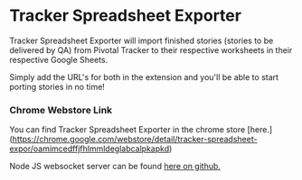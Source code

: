 # Tracker Spreadsheet Exporter

Tracker Spreadsheet Exporter will import finished stories (stories to be delivered by QA) from Pivotal Tracker to their respective worksheets in their respective Google Sheets. 

Simply add the URL's for both in the extension and you'll be able to start porting stories in no time!

### Chrome Webstore Link

You can find Tracker Spreadsheet Exporter in the chrome store [here.] (https://chrome.google.com/webstore/detail/tracker-spreadsheet-expor/oamimcedffjfhlmmldeglabcalpkapkd)

Node JS websocket server can be found [here on github.](https://github.com/ryanleung321/Tracker-Spreadsheet-Exporter-NodeJS)
